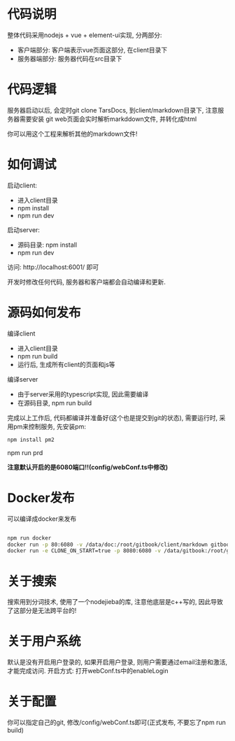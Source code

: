 # 代码说明

整体代码采用nodejs + vue + element-ui实现, 分两部分:
- 客户端部分: 客户端表示vue页面这部分, 在client目录下
- 服务器端部分: 服务器代码在src目录下

# 代码逻辑

服务器启动以后, 会定时git clone TarsDocs, 到client/markdown目录下, 注意服务器需要安装 git
web页面会实时解析markddown文件, 并转化成html

你可以用这个工程来解析其他的markdown文件!
# 如何调试

启动client:
- 进入client目录
- npm install
- npm run dev 

启动server:
- 源码目录: npm install
- npm run dev

访问: http://localhost:6001/ 即可

开发时修改任何代码, 服务器和客户端都会自动编译和更新.

# 源码如何发布

编译client
- 进入client目录
- npm run build
- 运行后, 生成所有client的页面和js等

编译server
- 由于server采用的typescript实现, 因此需要编译
- 在源码目录, npm run build

完成以上工作后, 代码都编译并准备好(这个也是提交到git的状态), 需要运行时, 采用pm来控制服务, 先安装pm:
```
npm install pm2
```

npm run prd

**注意默认开启的是6080端口!!(config/webConf.ts中修改)**

# Docker发布
可以编译成docker来发布
```sh

npm run docker
docker run -p 80:6080 -v /data/doc:/root/gitbook/client/markdown gitbook
docker run -e CLONE_ON_START=true -p 8080:6080 -v /data/gitbook:/root/gitbook/client/markdown gitbook

```

# 关于搜索

搜索用到分词技术, 使用了一个nodejieba的库, 注意他底层是c++写的, 因此导致了这部分是无法跨平台的!

# 关于用户系统

默认是没有开启用户登录的, 如果开启用户登录, 则用户需要通过email注册和激活, 才能完成访问.
开启方式: 打开webConf.ts中的enableLogin

# 关于配置

你可以指定自己的git, 修改/config/webConf.ts即可(正式发布, 不要忘了npm run build)

